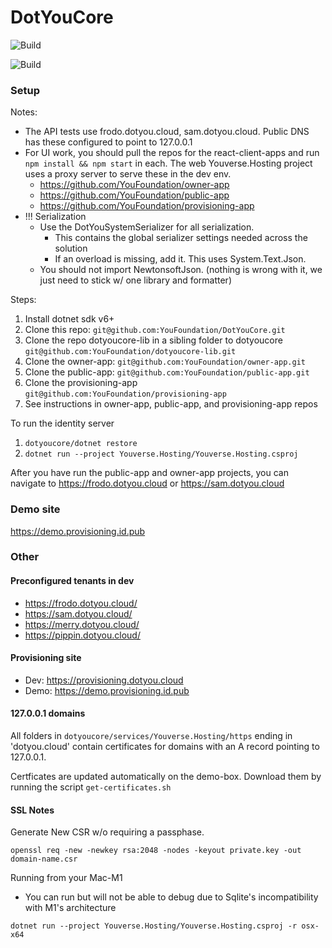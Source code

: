 # DotYouCore

![Build](https://github.com/YouFoundation/DotYouCore/actions/workflows/lib-on-ubuntu.yml/badge.svg)

![Build](https://github.com/YouFoundation/DotYouCore/actions/workflows/services-on-ubuntu.yml/badge.svg)

### Setup

Notes:
* The API tests use frodo.dotyou.cloud, sam.dotyou.cloud. Public DNS has these configured to point to 127.0.0.1
* For UI work, you should pull the repos for the react-client-apps and run ```npm install && npm start``` in each.  The web Youverse.Hosting project uses a proxy server to serve these in the dev env.
  * https://github.com/YouFoundation/owner-app
  * https://github.com/YouFoundation/public-app
  * https://github.com/YouFoundation/provisioning-app
* !!! Serialization
  * Use the DotYouSystemSerializer for all serialization.  
    * This contains the global serializer settings needed across the solution
    * If an overload is missing, add it.  This uses System.Text.Json.
  * You should not import NewtonsoftJson. (nothing is wrong with it, we just need to stick w/ one library and formatter)

Steps:
1. Install dotnet sdk v6+
2. Clone this repo: ```git@github.com:YouFoundation/DotYouCore.git```
3. Clone the repo dotyoucore-lib in a sibling folder to dotyoucore ```git@github.com:YouFoundation/dotyoucore-lib.git```
4. Clone the owner-app: ```git@github.com:YouFoundation/owner-app.git```
5. Clone the public-app: ```git@github.com:YouFoundation/public-app.git```
6. Clone the provisioning-app ```git@github.com:YouFoundation/provisioning-app```
7. See instructions in owner-app, public-app, and provisioning-app repos

To run the identity server
1. ```dotyoucore/dotnet restore```
2. ```dotnet run --project Youverse.Hosting/Youverse.Hosting.csproj```

After you have run the public-app and owner-app projects, you can navigate to https://frodo.dotyou.cloud or https://sam.dotyou.cloud

### Demo site
https://demo.provisioning.id.pub


### Other

#### Preconfigured tenants in dev
- https://frodo.dotyou.cloud/
- https://sam.dotyou.cloud/
- https://merry.dotyou.cloud/
- https://pippin.dotyou.cloud/

#### Provisioning site
- Dev: https://provisioning.dotyou.cloud
- Demo: https://demo.provisioning.id.pub

#### 127.0.0.1 domains
All folders in ```dotyoucore/services/Youverse.Hosting/https``` ending in 'dotyou.cloud' contain certificates for domains with an A record pointing to 127.0.0.1.

Certficates are updated automatically on the demo-box. Download them by running the script ```get-certificates.sh```


#### SSL Notes

Generate New CSR w/o requiring a passphase.

`openssl req -new -newkey rsa:2048 -nodes -keyout private.key -out domain-name.csr`

Running from your Mac-M1
* You can run but will not be able to debug due to Sqlite's incompatibility with M1's architecture

`dotnet run --project Youverse.Hosting/Youverse.Hosting.csproj -r osx-x64`

